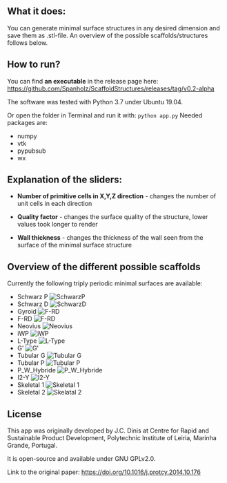


## What it does:
You can generate minimal surface structures in any desired dimension and save them as .stl-file. An overview of the possible scaffolds/structures follows below.

## How to run?

You can find **an executable** in the release page here: https://github.com/Spanholz/ScaffoldStructures/releases/tag/v0.2-alpha

The software was tested with Python 3.7 under Ubuntu 19.04. 

Or open the folder in Terminal and run it with: `python app.py`
Needed packages are:
- numpy
- vtk
- pypubsub
- wx

## Explanation of the sliders:
- **Number of primitive cells in X,Y,Z direction** - changes the number of unit cells in each direction

- **Quality factor** - changes the surface quality of the structure, lower values took longer to render

- **Wall thickness** - changes the thickness of the wall seen from the surface of the minimal surface structure




## Overview of the different possible scaffolds

Currently the following triply periodic minimal surfaces are available:

 - Schwarz P ![SchwarzP](https://github.com/BAMresearch/ScaffoldStructures/blob/master/images/SchwarzP.PNG)
 - Schwarz D ![SchwarzD](https://github.com/BAMresearch/ScaffoldStructures/blob/master/images/SchwarzD.PNG)
 - Gyroid ![F-RD](https://github.com/BAMresearch/ScaffoldStructures/blob/master/images/Gyroid.PNG)
 - F-RD ![F-RD](https://github.com/BAMresearch/ScaffoldStructures/blob/master/images/F-RD.PNG)
 - Neovius ![Neovius](https://github.com/BAMresearch/ScaffoldStructures/blob/master/images/Neovius.PNG)
 - iWP ![iWP](https://github.com/BAMresearch/ScaffoldStructures/blob/master/images/iWP.PNG)
 - L-Type ![L-Type](https://github.com/BAMresearch/ScaffoldStructures/blob/master/images/L-Type.PNG)
 - G' ![G'](https://github.com/BAMresearch/ScaffoldStructures/blob/master/images/G_prime.PNG)
 - Tubular G ![Tubular G](https://github.com/BAMresearch/ScaffoldStructures/blob/master/images/Tubular_G.png)
 - Tubular P ![Tubular P](https://github.com/BAMresearch/ScaffoldStructures/blob/master/images/Tubular_P.png)
 - P_W_Hybride ![P_W_Hybride](https://github.com/BAMresearch/ScaffoldStructures/blob/master/images/P_W_Hybrid.PNG)
 - I2-Y ![I2-Y](https://github.com/BAMresearch/ScaffoldStructures/blob/master/images/I2-Y.PNG) 
 - Skeletal 1 ![Skeletal 1](https://github.com/BAMresearch/ScaffoldStructures/blob/master/images/Skeletal_1.png)
 - Skeletal 2 ![Skelatal 2](https://github.com/BAMresearch/ScaffoldStructures/blob/master/images/Skeletal_2.png)


## License

This app was originally developed by J.C. Dinis at Centre for Rapid and Sustainable Product Development, Polytechnic Institute of Leiria, Marinha Grande, Portugal.

It is open-source and available under GNU GPLv2.0.

Link to the original paper:
https://doi.org/10.1016/j.protcy.2014.10.176
